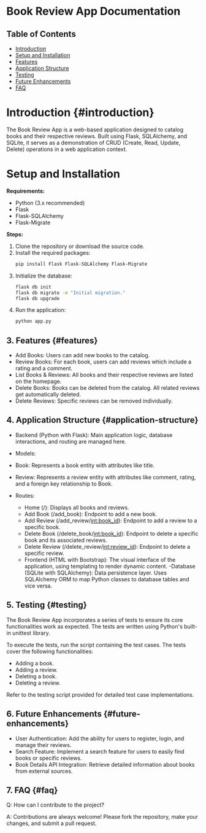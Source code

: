 # Book Review App Documentation

## Table of Contents
- [Introduction](#introduction)
- [Setup and Installation](#setup-and-installation)
- [Features](#features)
- [Application Structure](#application-structure)
- [Testing](#testing)
- [Future Enhancements](#future-enhancements)
- [FAQ](#faq)

# Introduction {#introduction}
The Book Review App is a web-based application designed to catalog books and their respective reviews. Built using Flask, SQLAlchemy, and SQLite, it serves as a demonstration of CRUD (Create, Read, Update, Delete) operations in a web application context.

# Setup and Installation
**Requirements:**
- Python (3.x recommended)
- Flask
- Flask-SQLAlchemy
- Flask-Migrate

**Steps:**
1. Clone the repository or download the source code.
2. Install the required packages:
   ```bash
   pip install Flask Flask-SQLAlchemy Flask-Migrate
3. Initialize the database:
   ```bash
   flask db init
   flask db migrate -m "Initial migration."
   flask db upgrade
4. Run the application:
   ```bash
   python app.py

## 3. Features {#features}
- Add Books: Users can add new books to the catalog.
- Review Books: For each book, users can add reviews which include a rating and a comment.
- List Books & Reviews: All books and their respective reviews are listed on the homepage.
- Delete Books: Books can be deleted from the catalog. All related reviews get automatically deleted.
- Delete Reviews: Specific reviews can be removed individually.

## 4. Application Structure {#application-structure}

- Backend (Python with Flask): Main application logic, database interactions, and routing are managed here.

- Models:
- Book: Represents a book entity with attributes like title.
- Review: Represents a review entity with attributes like comment, rating, and a foreign key relationship to Book.
- Routes:
  - Home (/): Displays all books and reviews.
  - Add Book (/add_book): Endpoint to add a new book.
  - Add Review (/add_review/<int:book_id>): Endpoint to add a review to a specific book.
  - Delete Book (/delete_book/<int:book_id>): Endpoint to delete a specific book and its associated reviews.
  - Delete Review (/delete_review/<int:review_id>): Endpoint to delete a specific review.
  - Frontend (HTML with Bootstrap): The visual interface of the application, using templating to render dynamic content.
  -Database (SQLite with SQLAlchemy): Data persistence layer. Uses SQLAlchemy ORM to map Python classes to database tables and vice versa.

## 5. Testing {#testing}
The Book Review App incorporates a series of tests to ensure its core functionalities work as expected. The tests are written using Python's built-in unittest library.

To execute the tests, run the script containing the test cases. The tests cover the following functionalities:
- Adding a book.
- Adding a review.
- Deleting a book.
- Deleting a review.
  
Refer to the testing script provided for detailed test case implementations.

## 6. Future Enhancements {#future-enhancements}
- User Authentication: Add the ability for users to register, login, and manage their reviews.
- Search Feature: Implement a search feature for users to easily find books or specific reviews.
- Book Details API Integration: Retrieve detailed information about books from external sources.
## 7. FAQ {#faq}
Q: How can I contribute to the project?

A: Contributions are always welcome! Please fork the repository, make your changes, and submit a pull request.
